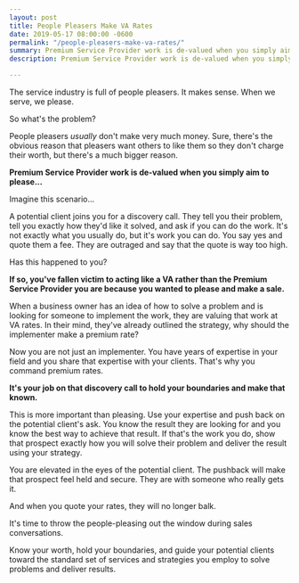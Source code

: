 ```yaml
---
layout: post
title: People Pleasers Make VA Rates
date: 2019-05-17 08:00:00 -0600
permalink: "/people-pleasers-make-va-rates/"
summary: Premium Service Provider work is de-valued when you simply aim to please...
description: Premium Service Provider work is de-valued when you simply aim to please...

---
```

The service industry is full of people pleasers. It makes sense. When we serve, we please.

So what's the problem?

People pleasers _usually_ don't make very much money. Sure, there's the obvious reason that pleasers want others to like them so they don't charge their worth, but there's a much bigger reason.

**Premium Service Provider work is de-valued when you simply aim to please...**

Imagine this scenario...

A potential client joins you for a discovery call. They tell you their problem, tell you exactly how they'd like it solved, and ask if you can do the work. It's not exactly what you usually do, but it's work you can do. You say yes and quote them a fee. They are outraged and say that the quote is way too high.

Has this happened to you?

**If so, you've fallen victim to acting like a VA rather than the Premium Service Provider you are because you wanted to please and make a sale.**

When a business owner has an idea of how to solve a problem and is looking for someone to implement the work, they are valuing that work at VA rates. In their mind, they've already outlined the strategy, why should the implementer make a premium rate?

Now you are not just an implementer. You have years of expertise in your field and you share that expertise with your clients. That's why you command premium rates.

**It's your job on that discovery call to hold your boundaries and make that known.**

This is more important than pleasing. Use your expertise and push back on the potential client's ask. You know the result they are looking for and you know the best way to achieve that result. If that's the work you do, show that prospect exactly how you will solve their problem and deliver the result using your strategy.

You are elevated in the eyes of the potential client. The pushback will make that prospect feel held and secure. They are with someone who really gets it.

And when you quote your rates, they will no longer balk.

It's time to throw the people-pleasing out the window during sales conversations.

Know your worth, hold your boundaries, and guide your potential clients toward the standard set of services and strategies you employ to solve problems and deliver results.